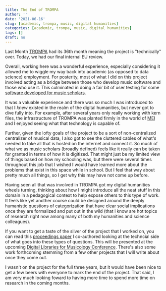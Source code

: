 ```yaml
---
title: The End of TROMPA
author: ''
date: '2021-06-16'
slug: [academic, trompa, music, digital humanities]
categories: [academic, trompa, music, digital humanities]
tags: []
draft: no
---
```


Last Month [TROMPA](https://trompamusic.eu/) had its 36th month meaning the project is "technically" over.
Today, we had our final internal EU review. 

Overall, working here was a wonderful experience, especially considering it allowed me to wiggle my way back into academic (as opposed to data science) employment.
For posterity, most of what I did on this project involved acting as a bridge between those who develop music software and those who use it.
This culminated in doing a fair bit of user testing for some [software developed for music scholars](https://trompamusic.github.io/music-scholars-annotator/).

It was a valuable experience and there was so much I was introduced to that I _knew_ existed in the realm of the digital humanities, but never got to dive fully into.
For example, after several years only really working with kern files, the infrastructure of TROMPA was planted firmly in the world of [MEI](https://music-encoding.org/) and I enjoyed seeing what that technology is capable of. 

Further, given the lofty goals of the project to be a sort of non-centralized centralizer of musical data, I also got to see the cluttered cables of what's needed to take all that is hosted on the internet and connect it.
So much of what we as music scholars (broadly defined) feels like it really can be taken for granted in terms of how it is digitized.
That might just be my limited view of things based on how my schooling was, but there were several times throughout this job that I wished I would have learned more about the problems that exist in this space while in school.
But I feel that way about pretty much all things, so I get why this may have not come up before. 

Having seen all that was involved in TROMPA got my digital humanities wheels turning, thinking about how I might introduce all the neat stuff in this domain in a pedagogical context to help expose others to this type of work.
It feels like yet another course could be designed around the deeply humanistic questions of categorization that have clear social implications once they are formalized and put out in the wild (that I know are hot topics of research right now among many of both my humanities and science colleagues).

If you want to get a taste of the sliver of the project that I worked on, you can read this [proceedings paper](https://davidjohnbaker.rbind.io/academic/papers/weigl_etal_notesonmusic_2021.pdf) I co-authored looking at the techncial side of what goes into these types of questions.
This will be presented at the upcoming [Digital Libraries for Musicology Conference](https://dlfm.web.ox.ac.uk/2021-programme).
There's also some work forthcoming stemming from a few other projects that I will write about once they come out. 

I wasn't on the project for the full three years, but it would have been nice to get a few beers with everyone to mark the end of the project.
That said, I am very much looking foward to having more time to spend more time on research in the coming months. 


